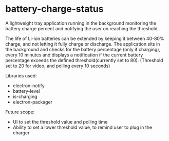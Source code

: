 # battery-charge-status

A lightweight tray application running in the background monitoring the battery charge percent and notifying the user on reaching the threshold. 

The life of Li-ion batteries can be extended by keeping it between 40-80% charge, and not letting it fully charge or discharge.
The application sits in the background and checks for the battery percentage (only if charging), every 10 minutes and displays a notification if the current battery percentage exceeds the defined threshold(currently set to 80). (Threshold set to 20 for video, and polling every 10 seconds)

Libraries used:
- electron-notify
- battery-level
- is-charging
- electron-packager

Future scope:
- UI to set the threshold value and polling time
- Ability to set a lower threshold value, to remind user to plug in the charger
